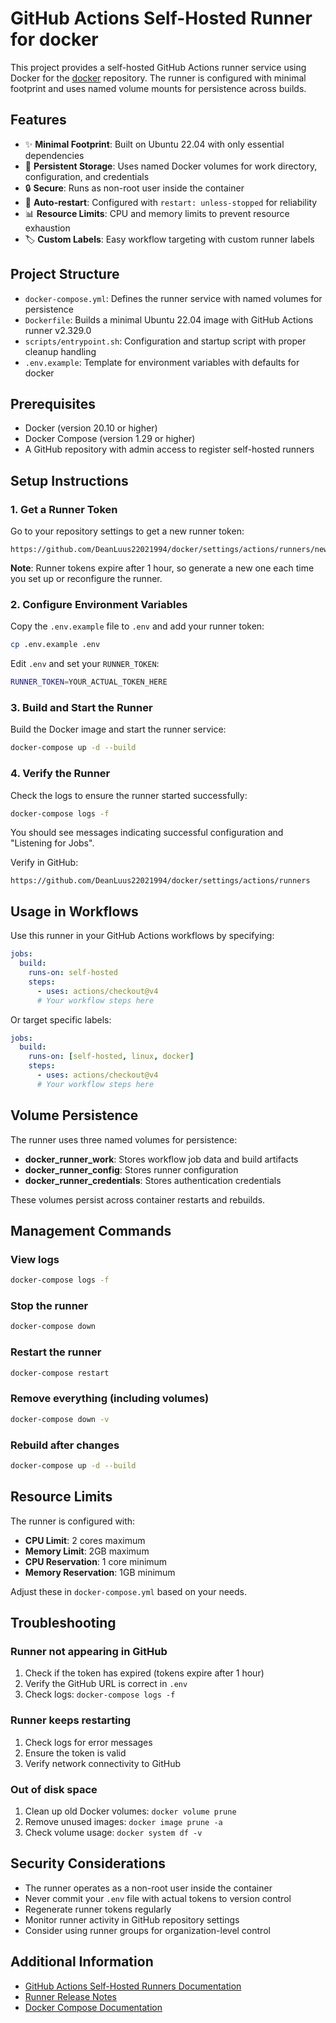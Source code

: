 # GitHub Actions Self-Hosted Runner for docker

This project provides a self-hosted GitHub Actions runner service using Docker for the [docker](https://github.com/DeanLuus22021994/docker) repository. The runner is configured with minimal footprint and uses named volume mounts for persistence across builds.

## Features

- ✨ **Minimal Footprint**: Built on Ubuntu 22.04 with only essential dependencies
- 🔄 **Persistent Storage**: Uses named Docker volumes for work directory, configuration, and credentials
- 🔒 **Secure**: Runs as non-root user inside the container
- 🚀 **Auto-restart**: Configured with `restart: unless-stopped` for reliability
- 📊 **Resource Limits**: CPU and memory limits to prevent resource exhaustion
- 🏷️ **Custom Labels**: Easy workflow targeting with custom runner labels

## Project Structure

- `docker-compose.yml`: Defines the runner service with named volumes for persistence
- `Dockerfile`: Builds a minimal Ubuntu 22.04 image with GitHub Actions runner v2.329.0
- `scripts/entrypoint.sh`: Configuration and startup script with proper cleanup handling
- `.env.example`: Template for environment variables with defaults for docker

## Prerequisites

- Docker (version 20.10 or higher)
- Docker Compose (version 1.29 or higher)
- A GitHub repository with admin access to register self-hosted runners

## Setup Instructions

### 1. Get a Runner Token

Go to your repository settings to get a new runner token:

```text
https://github.com/DeanLuus22021994/docker/settings/actions/runners/new
```

**Note**: Runner tokens expire after 1 hour, so generate a new one each time you set up or reconfigure the runner.

### 2. Configure Environment Variables

Copy the `.env.example` file to `.env` and add your runner token:

```bash
cp .env.example .env
```

Edit `.env` and set your `RUNNER_TOKEN`:

```bash
RUNNER_TOKEN=YOUR_ACTUAL_TOKEN_HERE
```

### 3. Build and Start the Runner

Build the Docker image and start the runner service:

```bash
docker-compose up -d --build
```

### 4. Verify the Runner

Check the logs to ensure the runner started successfully:

```bash
docker-compose logs -f
```

You should see messages indicating successful configuration and "Listening for Jobs".

Verify in GitHub:

```text
https://github.com/DeanLuus22021994/docker/settings/actions/runners
```

## Usage in Workflows

Use this runner in your GitHub Actions workflows by specifying:

```yaml
jobs:
  build:
    runs-on: self-hosted
    steps:
      - uses: actions/checkout@v4
      # Your workflow steps here
```

Or target specific labels:

```yaml
jobs:
  build:
    runs-on: [self-hosted, linux, docker]
    steps:
      - uses: actions/checkout@v4
      # Your workflow steps here
```

## Volume Persistence

The runner uses three named volumes for persistence:

- **docker_runner_work**: Stores workflow job data and build artifacts
- **docker_runner_config**: Stores runner configuration
- **docker_runner_credentials**: Stores authentication credentials

These volumes persist across container restarts and rebuilds.

## Management Commands

### View logs

```bash
docker-compose logs -f
```

### Stop the runner

```bash
docker-compose down
```

### Restart the runner

```bash
docker-compose restart
```

### Remove everything (including volumes)

```bash
docker-compose down -v
```

### Rebuild after changes

```bash
docker-compose up -d --build
```

## Resource Limits

The runner is configured with:

- **CPU Limit**: 2 cores maximum
- **Memory Limit**: 2GB maximum
- **CPU Reservation**: 1 core minimum
- **Memory Reservation**: 1GB minimum

Adjust these in `docker-compose.yml` based on your needs.

## Troubleshooting

### Runner not appearing in GitHub

1. Check if the token has expired (tokens expire after 1 hour)
2. Verify the GitHub URL is correct in `.env`
3. Check logs: `docker-compose logs -f`

### Runner keeps restarting

1. Check logs for error messages
2. Ensure the token is valid
3. Verify network connectivity to GitHub

### Out of disk space

1. Clean up old Docker volumes: `docker volume prune`
2. Remove unused images: `docker image prune -a`
3. Check volume usage: `docker system df -v`

## Security Considerations

- The runner operates as a non-root user inside the container
- Never commit your `.env` file with actual tokens to version control
- Regenerate runner tokens regularly
- Monitor runner activity in GitHub repository settings
- Consider using runner groups for organization-level control

## Additional Information

- [GitHub Actions Self-Hosted Runners Documentation](https://docs.github.com/en/actions/hosting-your-own-runners/about-self-hosted-runners)
- [Runner Release Notes](https://github.com/actions/runner/releases/tag/v2.329.0)
- [Docker Compose Documentation](https://docs.docker.com/compose/)
